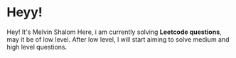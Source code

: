 <h1>Heyy!</h1>

Hey! It's Melvin Shalom Here, i am currently solving <strong>Leetcode questions</strong>, may it be of low level. After low level, I will start aiming to solve medium and high level questions.
